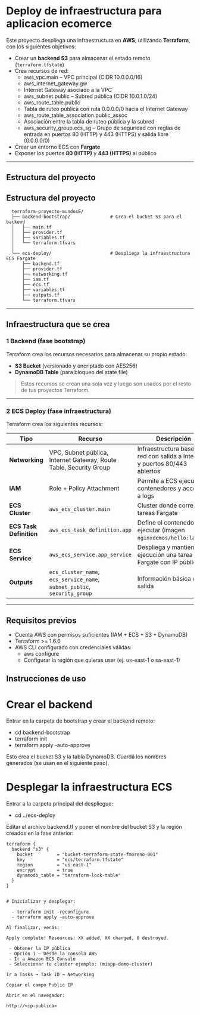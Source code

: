 # Deploy de infraestructura para aplicacion ecomerce

Este proyecto despliega una infraestructura en **AWS**, utilizando **Terraform**, con los siguientes objetivos:

- Crear un **backend S3** para almacenar el estado remoto (`terraform.tfstate`)
- Crea recursos de red:
    - aws_vpc.main – VPC principal (CIDR 10.0.0.0/16)
    - aws_internet_gateway.gw 
    - Internet Gateway asociado a la VPC
    - aws_subnet.public – Subred pública (CIDR 10.0.1.0/24)
    - aws_route_table.public 
    - Tabla de ruteo pública con ruta 0.0.0.0/0 hacia el Internet Gateway
    - aws_route_table_association.public_assoc 
    - Asociación entre la tabla de ruteo pública y la subred
    - aws_security_group.ecs_sg – Grupo de seguridad con reglas de entrada en puertos 80 (HTTP) y 443 (HTTPS) y salida libre (0.0.0.0/0)
- Crear un entorno ECS con **Fargate**
- Exponer los puertos **80 (HTTP)** y **443 (HTTPS)** al público
---

## Estructura del proyecto

## Estructura del proyecto
```
  terraform-proyecto-mundosE/
  ├── backend-bootstrap/               # Crea el bucket S3 para el backend
  │   ├── main.tf
  │   ├── provider.tf
  │   ├── variables.tf
  │   └── terraform.tfvars
  │
  └── ecs-deploy/                      # Despliega la infraestructura ECS Fargate
      ├── backend.tf
      ├── provider.tf
      ├── networking.tf
      ├── iam.tf
      ├── ecs.tf
      ├── variables.tf
      ├── outputs.tf
      └── terraform.tfvars
```
---

## Infraestructura que se crea

### **1️ Backend (fase bootstrap)**
Terraform crea los recursos necesarios para almacenar su propio estado:

- **S3 Bucket** (versionado y encriptado con AES256)
- **DynamoDB Table** (para bloqueo del state file)

>  Estos recursos se crean una sola vez y luego son usados por el resto de tus proyectos Terraform.

---

### **2️ ECS Deploy (fase infraestructura)**

Terraform crea los siguientes recursos:

| Tipo | Recurso | Descripción |
|------|----------|-------------|
| **Networking** | VPC, Subnet pública, Internet Gateway, Route Table, Security Group | Infraestructura base de red con salida a Internet y puertos 80/443 abiertos |
| **IAM** | Role + Policy Attachment | Permite a ECS ejecutar contenedores y acceder a logs |
| **ECS Cluster** | `aws_ecs_cluster.main` | Cluster donde corren las tareas Fargate |
| **ECS Task Definition** | `aws_ecs_task_definition.app` | Define el contenedor a ejecutar (imagen `nginxdemos/hello:latest`) |
| **ECS Service** | `aws_ecs_service.app_service` | Despliega y mantiene en ejecución una tarea Fargate con IP pública |
| **Outputs** | `ecs_cluster_name`, `ecs_service_name`, `subnet_public`, `security_group` | Información básica de salida |

---

## Requisitos previos

- Cuenta AWS con permisos suficientes (IAM + ECS + S3 + DynamoDB)
- Terraform >= 1.6.0
- AWS CLI configurado con credenciales válidas:
    - aws configure
    - Configurar la región que quieras usar (ej. us-east-1 o sa-east-1)

 ## Instrucciones de uso
 # Crear el backend
Entrar en la carpeta de bootstrap y crear el backend remoto:

  - cd backend-bootstrap
  - terraform init
  - terraform apply -auto-approve

Esto crea el bucket S3 y la tabla DynamoDB.
Guardá los nombres generados (se usan en el siguiente paso).

# Desplegar la infraestructura ECS

Entrar a la carpeta principal del despliegue:

  - cd ../ecs-deploy

Editar el archivo backend.tf y poner el nombre del bucket S3 y la región creados en la fase anterior:
```
terraform {
  backend "s3" {
    bucket         = "bucket-terraform-state-fmoreno-001"
    key            = "ecs/terraform.tfstate"
    region         = "us-east-1"
    encrypt        = true
    dynamodb_table = "terraform-lock-table"
  }
}


# Inicializar y desplegar:

  - terraform init -reconfigure
  - terraform apply -auto-approve

Al finalizar, verás:

Apply complete! Resources: XX added, XX changed, 0 destroyed.

 - Obtener la IP pública
 - Opción 1 — Desde la consola AWS
 - Ir a Amazon ECS Console
 - Seleccionar tu cluster ejemplo: (miapp-demo-cluster)

Ir a Tasks → Task ID → Networking

Copiar el campo Public IP

Abrir en el navegador:

http://<ip-publica>